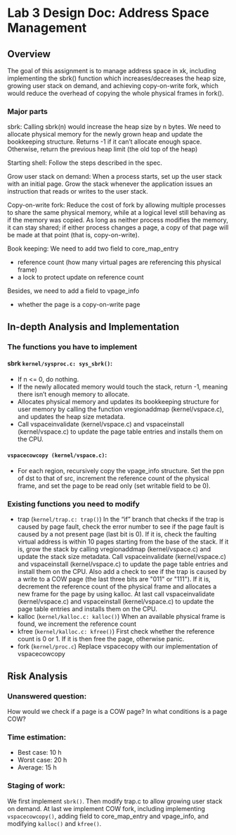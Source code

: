 # Lab 3 Design Doc: Address Space Management

## Overview
The goal of this assignment is to manage address space in xk, including implementing the sbrk() function which increases/decreases the heap size, growing user stack on demand, and achieving copy-on-write fork, which would reduce the overhead of copying the whole physical frames in fork().

### Major parts

sbrk:
Calling sbrk(n) would increase the heap size by n bytes. We need to allocate physical memory for the newly grown heap and update the bookkeeping structure.
Returns -1 if it can’t allocate enough space. Otherwise, return the previous heap limit (the old top of the heap)

Starting shell:
Follow the steps described in the spec.

Grow user stack on demand:
When a process starts, set up the user stack with an initial page. Grow the stack whenever the application issues an instruction that reads or writes to the user stack.

Copy-on-write fork:
Reduce the cost of fork by allowing multiple processes to share the same physical memory, while at a logical level still behaving as if the memory was copied.
As long as neither process modifies the memory, it can stay shared; if either process changes a page, a copy of that page will be made at that point (that is, copy-on-write).

Book keeping:
We need to add two field to core_map_entry
- reference count (how many virtual pages are referencing this physical frame)
- a lock to protect update on reference count

Besides, we need to add a field to vpage_info
- whether the page is a copy-on-write page


## In-depth Analysis and Implementation

### The functions you have to implement
#### sbrk `kernel/sysproc.c: sys_sbrk()`:
- If n <= 0, do nothing.
- If the newly allocated memory would touch the stack, return -1, meaning there isn’t enough memory to allocate.
- Allocates physical memory and updates its bookkeeping structure for user memory by calling the function vregionaddmap (kernel/vspace.c), and updates the heap size metadata.
- Call vspaceinvalidate (kernel/vspace.c) and vspaceinstall (kernel/vspace.c) to update the page table entries and installs them on the CPU.

#### `vspacecowcopy (kernel/vspace.c)`:
- For each region, recursively copy the vpage_info structure. Set the ppn of dst to that of src, increment the reference count of the physical frame, and set the page to be read only (set writable field to be 0).

### Existing functions you need to modify
- trap (`kernel/trap.c: trap()`)
In the “if” branch that checks if the trap is caused by page fault, check the error number to see if the page fault is caused by a not present page (last bit is 0). If it is, check the faulting virtual address is within 10 pages starting from the base of the stack. If it is, grow the stack by calling vregionaddmap (kernel/vspace.c) and update the stack size metadata. Call vspaceinvalidate (kernel/vspace.c) and vspaceinstall (kernel/vspace.c) to update the page table entries and install them on the CPU.
Also add a check to see if the trap is caused by a write to a COW page (the last three bits are "011" or "111"). If it is, decrement the reference count of the physical frame and allocates a new frame for the page by using kalloc. At last call vspaceinvalidate (kernel/vspace.c) and vspaceinstall (kernel/vspace.c) to update the page table entries and installs them on the CPU.
- kalloc (`kernel/kalloc.c: kalloc()`)
When an available physical frame is found, we increment the reference count
- kfree (`kernel/kalloc.c: kfree()`)
First check whether the reference count is 0 or 1. If it is then free the page, otherwise panic.
- fork (`kernel/proc.c`)
Replace vspacecopy with our implementation of vspacecowcopy

## Risk Analysis
### Unanswered question:
How would we check if a page is a COW page? In what conditions is a page COW?

### Time estimation:
- Best case: 10 h
- Worst case: 20 h
- Average: 15 h

### Staging of work:
We first implement `sbrk()`. Then modify trap.c to allow growing user stack on demand. At last we implement COW fork, including implementing `vspacecowcopy()`, adding field to core_map_entry and vpage_info, and modifying `kalloc()` and `kfree()`.
